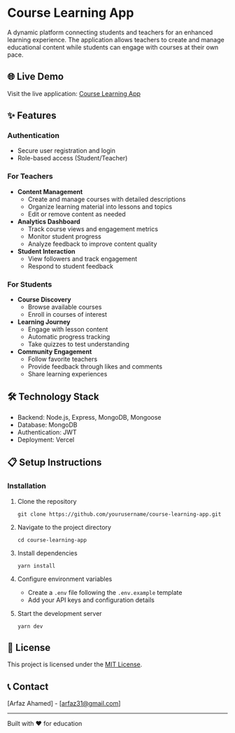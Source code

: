 # Course Learning App

A dynamic platform connecting students and teachers for an enhanced learning experience. The application allows teachers to create and manage educational content while students can engage with courses at their own pace.

## 🌐 Live Demo

Visit the live application: [Course Learning App](https://course-learning-app.vercel.app/)

## ✨ Features

### Authentication

- Secure user registration and login
- Role-based access (Student/Teacher)

### For Teachers

- **Content Management**
  - Create and manage courses with detailed descriptions
  - Organize learning material into lessons and topics
  - Edit or remove content as needed
- **Analytics Dashboard**
  - Track course views and engagement metrics
  - Monitor student progress
  - Analyze feedback to improve content quality
- **Student Interaction**
  - View followers and track engagement
  - Respond to student feedback

### For Students

- **Course Discovery**
  - Browse available courses
  - Enroll in courses of interest
- **Learning Journey**
  - Engage with lesson content
  - Automatic progress tracking
  - Take quizzes to test understanding
- **Community Engagement**
  - Follow favorite teachers
  - Provide feedback through likes and comments
  - Share learning experiences

## 🛠️ Technology Stack

- Backend: Node.js, Express, MongoDB, Mongoose
- Database: MongoDB
- Authentication: JWT
- Deployment: Vercel

## 📋 Setup Instructions

### Installation

1. Clone the repository

   ```
   git clone https://github.com/yourusername/course-learning-app.git
   ```

2. Navigate to the project directory

   ```
   cd course-learning-app
   ```

3. Install dependencies

   ```
   yarn install
   ```

4. Configure environment variables

   - Create a `.env` file following the `.env.example` template
   - Add your API keys and configuration details

5. Start the development server
   ```
   yarn dev
   ```

## 📄 License

This project is licensed under the [MIT License](LICENSE).

## 📞 Contact

[Arfaz Ahamed] - [arfaz31@gmail.com]

---

Built with ❤️ for education
